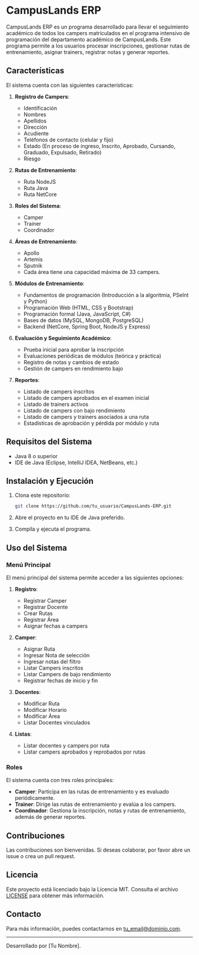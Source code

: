 # CampusLands ERP

CampusLands ERP es un programa desarrollado para llevar el seguimiento académico de todos los campers matriculados en el programa intensivo de programación del departamento académico de CampusLands. Este programa permite a los usuarios procesar inscripciones, gestionar rutas de entrenamiento, asignar trainers, registrar notas y generar reportes.

## Características

El sistema cuenta con las siguientes características:

1. **Registro de Campers**:
    - Identificación
    - Nombres
    - Apellidos
    - Dirección
    - Acudiente
    - Teléfonos de contacto (celular y fijo)
    - Estado (En proceso de ingreso, Inscrito, Aprobado, Cursando, Graduado, Expulsado, Retirado)
    - Riesgo

2. **Rutas de Entrenamiento**:
    - Ruta NodeJS
    - Ruta Java
    - Ruta NetCore

3. **Roles del Sistema**:
    - Camper
    - Trainer
    - Coordinador

4. **Áreas de Entrenamiento**:
    - Apollo
    - Artemis
    - Sputnik
    - Cada área tiene una capacidad máxima de 33 campers.

5. **Módulos de Entrenamiento**:
    - Fundamentos de programación (Introducción a la algoritmia, PSeInt y Python)
    - Programación Web (HTML, CSS y Bootstrap)
    - Programación formal (Java, JavaScript, C#)
    - Bases de datos (MySQL, MongoDB, PostgreSQL)
    - Backend (NetCore, Spring Boot, NodeJS y Express)

6. **Evaluación y Seguimiento Académico**:
    - Prueba inicial para aprobar la inscripción
    - Evaluaciones periódicas de módulos (teórica y práctica)
    - Registro de notas y cambios de estado
    - Gestión de campers en rendimiento bajo

7. **Reportes**:
    - Listado de campers inscritos
    - Listado de campers aprobados en el examen inicial
    - Listado de trainers activos
    - Listado de campers con bajo rendimiento
    - Listado de campers y trainers asociados a una ruta
    - Estadísticas de aprobación y pérdida por módulo y ruta

## Requisitos del Sistema

- Java 8 o superior
- IDE de Java (Eclipse, IntelliJ IDEA, NetBeans, etc.)

## Instalación y Ejecución

1. Clona este repositorio:
    ```bash
    git clone https://github.com/tu_usuario/CampusLands-ERP.git
    ```

2. Abre el proyecto en tu IDE de Java preferido.

3. Compila y ejecuta el programa.

## Uso del Sistema

### Menú Principal

El menú principal del sistema permite acceder a las siguientes opciones:

1. **Registro**:
    - Registrar Camper
    - Registrar Docente
    - Crear Rutas
    - Registrar Área
    - Asignar fechas a campers

2. **Camper**:
    - Asignar Ruta
    - Ingresar Nota de selección
    - Ingresar notas del filtro
    - Listar Campers inscritos
    - Listar Campers de bajo rendimiento
    - Registrar fechas de inicio y fin

3. **Docentes**:
    - Modificar Ruta
    - Modificar Horario
    - Modificar Área
    - Listar Docentes vinculados

4. **Listas**:
    - Listar docentes y campers por ruta
    - Listar campers aprobados y reprobados por rutas

### Roles

El sistema cuenta con tres roles principales:

- **Camper**: Participa en las rutas de entrenamiento y es evaluado periódicamente.
- **Trainer**: Dirige las rutas de entrenamiento y evalúa a los campers.
- **Coordinador**: Gestiona la inscripción, notas y rutas de entrenamiento, además de generar reportes.

## Contribuciones

Las contribuciones son bienvenidas. Si deseas colaborar, por favor abre un issue o crea un pull request.

## Licencia

Este proyecto está licenciado bajo la Licencia MIT. Consulta el archivo [LICENSE](LICENSE) para obtener más información.

## Contacto

Para más información, puedes contactarnos en [tu_email@dominio.com](mailto:tu_email@dominio.com).

---

Desarrollado por [Tu Nombre].
